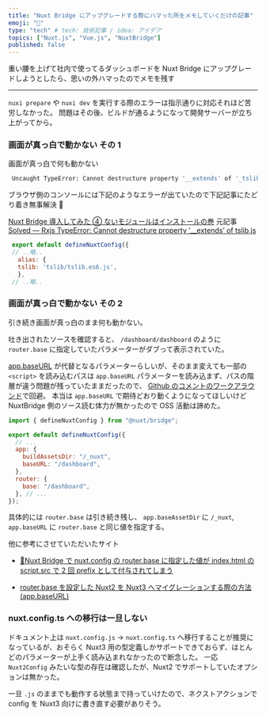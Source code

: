 ```yaml
---
title: "Nuxt Bridge にアップグレードする際にハマった所をメモしていくだけの記事"
emoji: "🔖"
type: "tech" # tech: 技術記事 / idea: アイデア
topics: ["Nuxt.js", "Vue.js", "NuxtBridge"]
published: false
---
```


重い腰を上げて社内で使ってるダッシュボードを Nuxt Bridge にアップグレードしようとしたら、思いの外ハマったのでメモを残す

---

`nuxi prepare` や `nuxi dev` を実行する際のエラーは指示通りに対応それほど苦労しなかった。
問題はその後、ビルドが通るようになって開発サーバーが立ち上がってから。

### 画面が真っ白で動かない その 1

画面が真っ白で何も動かない

```sh
 Uncaught TypeError: Cannot destructure property '__extends' of '_tslib_js__WEBPACK_IMPORTED_MODULE_0___default.a' as it is undefined.
```

ブラウザ側のコンソールには下記のようなエラーが出ていたので下記記事にたどり着き無事解決 🙏

[Nuxt Bridge 導入してみた ④ ないモジュールはインストールの巻](https://zenn.dev/mihorin1729/articles/4474259eb07570)
元記事[Solved — Rxjs TypeError: Cannot destructure property ‘\_\_extends’ of tslib.js](https://sam-ngu.medium.com/solved-rxjs-typeerror-cannot-destructure-property-extends-of-tslib-js-e378a98b7aec)

```javascript
 export default defineNuxtConfig({
 // ..略..
 　alias: {
 　tslib: 'tslib/tslib.es6.js',
 　},
 // ..略..
```

### 画面が真っ白で動かない その 2

引き続き画面が真っ白のまま何も動かない。

吐き出されたソースを確認すると、 `/dashboard/dashboard` のように `router.base` に指定していたパラメーターがダブって表示されていた。

[app.baseURL](https://nuxt.com/docs/api/configuration/nuxt-config#baseurl) が代替となるパラメーターらしいが、そのまま変えても一部の `<script>` を読み込むパスは `app.baseURL` パラメーターを読み込まず、パスの階層が違う問題が残っていたままだったので、 [Github のコメントのワークアラウンド](https://github.com/nuxt/bridge/issues/16#issuecomment-1215783840)で回避。
本当は `app.baseURL` で期待どおり動くようになってほしいけど NuxtBridge 側のソース読む体力が無かったので OSS 活動は諦めた。

```javascript
import { defineNuxtConfig } from "@nuxt/bridge";

export default defineNuxtConfig({
  // ...
  app: {
    buildAssetsDir: "/_nuxt",
    baseURL: "/dashboard",
  },
  router: {
    base: "/dashboard",
  }, // ...
});
```

具体的には `router.base` は引き続き残し、 `app.baseAssetDir` に `/_nuxt`, `app.baseURL` に `router.base` と同じ値を指定する。

他に参考にさせていただいたサイト

- [📝Nuxt Bridge で nuxt.config の router.base に指定した値が index.html の script.src で 2 回 prefix として付与されてしまう](https://minerva.mamansoft.net/Notes/%F0%9F%93%9DNuxt+Bridge%E3%81%A7nuxt.config%E3%81%AErouter.base%E3%81%AB%E6%8C%87%E5%AE%9A%E3%81%97%E3%81%9F%E5%80%A4%E3%81%8Cindex.html%E3%81%AEscript.src%E3%81%A72%E5%9B%9Eprefix%E3%81%A8%E3%81%97%E3%81%A6%E4%BB%98%E4%B8%8E%E3%81%95%E3%82%8C%E3%81%A6%E3%81%97%E3%81%BE%E3%81%86)

- [router.base を設定した Nuxt2 を Nuxt3 へマイグレーションする際の方法(app.baseURL)](https://qiita.com/rmlabo/items/10da7b158fda5e1f48c9)

### nuxt.config.ts への移行は一旦しない

ドキュメント上は `nuxt.config.js` -> `nuxt.config.ts` へ移行することが推奨になっているが、おそらく Nuxt3 用の型定義しかサポートできておらず、ほとんどのパラメーターが上手く読み込まれなかったので断念した。
一応 `Nuxt2Config` みたいな型の存在は確認したが、Nuxt2 でサポートしていたオプションは無かった。

一旦 `.js` のままでも動作する状態まで持っていけたので、ネクストアクションで config を Nuxt3 向けに書き直す必要がありそう。
